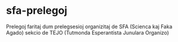 sfa-prelegoj
============

Prelegoj faritaj dum prelegsesioj organizitaj de SFA (Scienca kaj Faka Agado) sekcio de TEJO (Tutmonda Esperantista Junulara Organizo)
